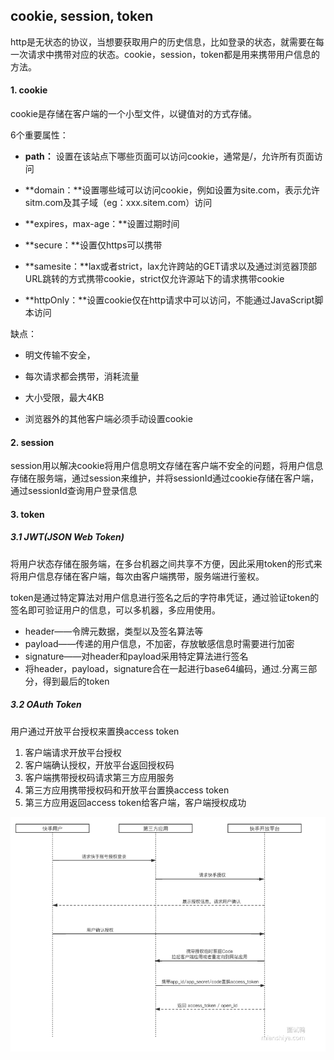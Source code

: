 ## cookie, session, token

http是无状态的协议，当想要获取用户的历史信息，比如登录的状态，就需要在每一次请求中携带对应的状态。cookie，session，token都是用来携带用户信息的方法。

#### 1. cookie

cookie是存储在客户端的一个小型文件，以键值对的方式存储。

6个重要属性：

- **path：** 设置在该站点下哪些页面可以访问cookie，通常是/，允许所有页面访问

- **domain：**设置哪些域可以访问cookie，例如设置为site.com，表示允许sitm.com及其子域（eg：xxx.sitem.com）访问
- **expires，max-age：**设置过期时间
- **secure：**设置仅https可以携带
- **samesite：**lax或者strict，lax允许跨站的GET请求以及通过浏览器顶部URL跳转的方式携带cookie，strict仅允许源站下的请求携带cookie
- **httpOnly：**设置cookie仅在http请求中可以访问，不能通过JavaScript脚本访问

缺点：

- 明文传输不安全，

- 每次请求都会携带，消耗流量 

- 大小受限，最大4KB 

- 浏览器外的其他客户端必须手动设置cookie

#### 2. session

session用以解决cookie将用户信息明文存储在客户端不安全的问题，将用户信息存储在服务端，通过session来维护，并将sessionId通过cookie存储在客户端，通过sessionId查询用户登录信息

#### 3. token

##### 3.1 JWT(JSON Web Token)

将用户状态存储在服务端，在多台机器之间共享不方便，因此采用token的形式来将用户信息存储在客户端，每次由客户端携带，服务端进行鉴权。

token是通过特定算法对用户信息进行签名之后的字符串凭证，通过验证token的签名即可验证用户的信息，可以多机器，多应用使用。

- header——令牌元数据，类型以及签名算法等
- payload——传递的用户信息，不加密，存放敏感信息时需要进行加密
- signature——对header和payload采用特定算法进行签名
- 将header，payload，signature合在一起进行base64编码，通过.分离三部分，得到最后的token

##### 3.2 OAuth Token

用户通过开放平台授权来置换access token

1. 客户端请求开放平台授权
2. 客户端确认授权，开放平台返回授权码
3. 客户端携带授权码请求第三方应用服务
4. 第三方应用携带授权码和开放平台置换access token
5. 第三方应用返回access token给客户端，客户端授权成功

![](../images/OAuth.png)
